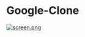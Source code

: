 # Google-Clone

[![screen.png](https://i.postimg.cc/XNzFKT5G/screen.png)](https://postimg.cc/4npms2Bs)
